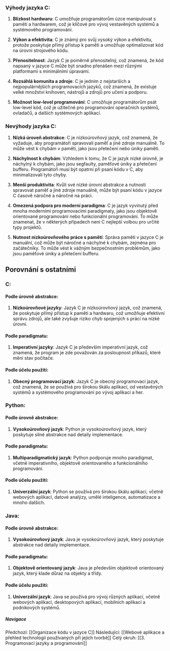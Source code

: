 ### Výhody jazyka C:

1. **Blízkost hardwaru**: C umožňuje programátorům úzce manipulovat s pamětí a hardwarem, což je klíčové pro vývoj vestavěných systémů a systémového programování.

2. **Výkon a efektivita**: C je známý pro svůj vysoký výkon a efektivitu, protože poskytuje přímý přístup k paměti a umožňuje optimalizovat kód na úrovni strojového kódu.

3. **Přenositelnost**: Jazyk C je poměrně přenositelný, což znamená, že kód napsaný v jazyce C může být snadno přenášen mezi různými platformami s minimálními úpravami.

4. **Rozsáhlá komunita a zdroje**: C je jedním z nejstarších a nejpopulárnějších programovacích jazyků, což znamená, že existuje velké množství knihoven, nástrojů a zdrojů pro učení a podporu.

5. **Možnost low-level programování**: C umožňuje programátorům psát low-level kód, což je užitečné pro programování operačních systémů, ovladačů, a dalších systémových aplikací.


### Nevýhody jazyka C:

1. **Nízká úroveň abstrakce**: C je nízkoúrovňový jazyk, což znamená, že vyžaduje, aby programátoři spravovali paměť a jiné zdroje manuálně. To může vést k chybám v paměti, jako jsou přetečení nebo úniky paměti.

2. **Náchylnost k chybám**: Vzhledem k tomu, že C je jazyk nízké úrovně, je náchylný k chybám, jako jsou segfaulty, paměťové úniky a přetečení bufferu. Programátoři musí být opatrní při psaní kódu v C, aby minimalizovali tyto chyby.

3. **Menší produktivita**: Kvůli své nízké úrovni abstrakce a nutnosti spravovat paměť a jiné zdroje manuálně, může být psaní kódu v jazyce C časově náročné a náročné na práci.

4. **Omezená podpora pro moderní paradigma**: C je jazyk vyvinutý před mnoha moderními programovacími paradigmaty, jako jsou objektově orientované programování nebo funkcionální programování. To může znamenat, že v některých případech není C nejlepší volbou pro určité typy projektů.

5. **Nutnost nízkoúrovňového práce s pamětí**: Správa paměti v jazyce C je manuální, což může být náročné a náchylné k chybám, zejména pro začátečníky. To může vést k vážným bezpečnostním problémům, jako jsou paměťové úniky a přetečení bufferu.

## Porovnání s ostatními

### C:

#### Podle úrovně abstrakce:

1. **Nízkoúrovňové jazyky**: Jazyk C je nízkoúrovňový jazyk, což znamená, že poskytuje přímý přístup k paměti a hardwaru, což umožňuje efektivní správu zdrojů, ale také zvyšuje riziko chyb spojených s práci na nízké úrovni.

#### Podle paradigmatu:

1. **Imperativní jazyky**: Jazyk C je především imperativní jazyk, což znamená, že program je zde považován za posloupnost příkazů, které mění stav počítače.

#### Podle účelu použití:

1. **Obecný programovací jazyk**: Jazyk C je obecný programovací jazyk, což znamená, že se používá pro širokou škálu aplikací, od vestavěných systémů a systémového programování po vývoj aplikací a her.


### Python:

#### Podle úrovně abstrakce:

1. **Vysokoúrovňový jazyk**: Python je vysokoúrovňový jazyk, který poskytuje silné abstrakce nad detaily implementace.

#### Podle paradigmatu:

1. **Multiparadigmatický jazyk**: Python podporuje mnoho paradigmat, včetně imperativního, objektově orientovaného a funkcionálního programování.

#### Podle účelu použití:

1. **Univerzální jazyk**: Python se používá pro širokou škálu aplikací, včetně webových aplikací, datové analýzy, umělé inteligence, automatizace a mnoho dalších.


### Java:

#### Podle úrovně abstrakce:

1. **Vysokoúrovňový jazyk**: Java je vysokoúrovňový jazyk, který poskytuje abstrakce nad detaily implementace.

#### Podle paradigmatu:

1. **Objektově orientovaný jazyk**: Java je především objektově orientovaný jazyk, který klade důraz na objekty a třídy.

#### Podle účelu použití:

1. **Univerzální jazyk**: Java se používá pro vývoj různých aplikací, včetně webových aplikací, desktopových aplikací, mobilních aplikací a podnikových systémů.

##### Navigace
Předchozí:  [[Organizace kódu v jazyce C]]
Následující: [[Webové aplikace a přehled technologií používaných při jejich tvorbě]]
Celý okruh: [[3. Programovací jazyky a programování]]